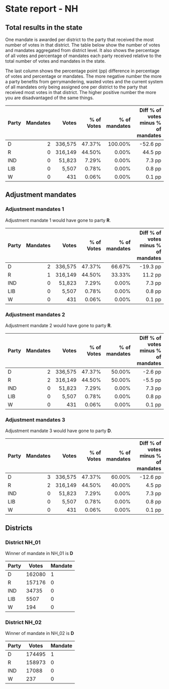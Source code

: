 # State report - NH

## Total results in the state

One mandate is awarded per district to the party that received the most number of votes in that district. The table below show the number of votes and mandates aggregated from district level. It also shows the percentage of  all votes and percentage of mandates each party received relative to the total number of votes and mandates in the state.

The last column shows the percentage point (pp) difference in percentage of votes and percentage or mandates. The more negative number the more a party benefits from gerrymandering, wasted votes and the current system of all mandates only being assigned one per district to the party that received most votes in that district. The higher positive number the more you are disadvantaged of the same things.

| Party | Mandates | Votes | % of Votes |  % of mandates | Diff % of votes minus % of mandates |
|---|--:|--:|--:|--:|--:|
|D|2|336,575|47.37%|100.00%|-52.6 pp|
|R|0|316,149|44.50%|0.00%|44.5 pp|
|IND|0|51,823|7.29%|0.00%|7.3 pp|
|LIB|0|5,507|0.78%|0.00%|0.8 pp|
|W|0|431|0.06%|0.00%|0.1 pp|

## Adjustment mandates

### Adjustment mandates 1

Adjustment mandate 1 would have gone to party **R**.

| Party | Mandates | Votes | % of Votes |  % of mandates | Diff % of votes minus % of mandates |
|---|--:|--:|--:|--:|--:|
|D|2|336,575|47.37%|66.67%|-19.3 pp|
|R|1|316,149|44.50%|33.33%|11.2 pp|
|IND|0|51,823|7.29%|0.00%|7.3 pp|
|LIB|0|5,507|0.78%|0.00%|0.8 pp|
|W|0|431|0.06%|0.00%|0.1 pp|

### Adjustment mandates 2

Adjustment mandate 2 would have gone to party **R**.

| Party | Mandates | Votes | % of Votes |  % of mandates | Diff % of votes minus % of mandates |
|---|--:|--:|--:|--:|--:|
|D|2|336,575|47.37%|50.00%|-2.6 pp|
|R|2|316,149|44.50%|50.00%|-5.5 pp|
|IND|0|51,823|7.29%|0.00%|7.3 pp|
|LIB|0|5,507|0.78%|0.00%|0.8 pp|
|W|0|431|0.06%|0.00%|0.1 pp|

### Adjustment mandates 3

Adjustment mandate 3 would have gone to party **D**.

| Party | Mandates | Votes | % of Votes |  % of mandates | Diff % of votes minus % of mandates |
|---|--:|--:|--:|--:|--:|
|D|3|336,575|47.37%|60.00%|-12.6 pp|
|R|2|316,149|44.50%|40.00%|4.5 pp|
|IND|0|51,823|7.29%|0.00%|7.3 pp|
|LIB|0|5,507|0.78%|0.00%|0.8 pp|
|W|0|431|0.06%|0.00%|0.1 pp|


## Districts


### District NH_01
Winner of mandate in NH_01 is **D**

| Party | Votes | Mandate |
|---|---|---|
|D|162080|1
|R|157176|0
|IND|34735|0
|LIB|5507|0
|W|194|0

### District NH_02
Winner of mandate in NH_02 is **D**

| Party | Votes | Mandate |
|---|---|---|
|D|174495|1
|R|158973|0
|IND|17088|0
|W|237|0
